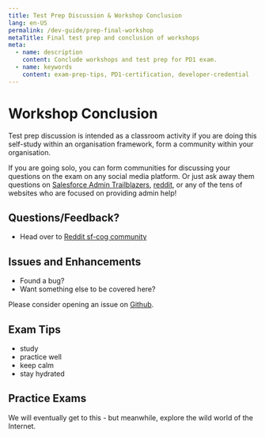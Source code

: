 ```yaml
---
title: Test Prep Discussion & Workshop Conclusion
lang: en-US
permalink: /dev-guide/prep-final-workshop
metaTitle: Final test prep and conclusion of workshops
meta:
  - name: description
    content: Conclude workshops and test prep for PD1 exam.
  - name: keywords
    content: exam-prep-tips, PD1-certification, developer-credential
---
```


# Workshop Conclusion

Test prep discussion is intended as a classroom activity if you are doing this self-study within an organisation framework, form a community within your organisation.

If you are going solo, you can form communities for discussing your questions on the exam on any social media platform. Or just ask away them questions on [Salesforce Admin Trailblazers](https://success.salesforce.com/featuredGroupDetail?id=a1z3A000008Ct8bQAC), [reddit](https://www.reddit.com/r/salesforce/), or any of the tens of websites who are focused on providing admin help!

## Questions/Feedback?

- Head over to [Reddit sf-cog community](https://www.reddit.com/r/sf_cog/)

## Issues and Enhancements

- Found a bug?
- Want something else to be covered here?

Please consider opening an issue on [Github](http://github.com/crmcog/sf-cog).

## Exam Tips

- study
- practice well
- keep calm
- stay hydrated

## Practice Exams

We will eventually get to this - but meanwhile, explore the wild world of the Internet.
